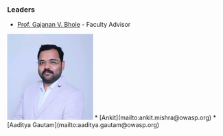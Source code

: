 ### Leaders
 
* [Prof. Gajanan V. Bhole](mailto:gajanan.vbhole@owasp.org) -  Faculty Advisor   
<img width = "200" height = "200" src="assets/sir-new.jpeg"/>             
 * [Ankit](mailto:ankit.mishra@owasp.org)           
 * [Aaditya Gautam](mailto:aaditya.gautam@owasp.org) 

